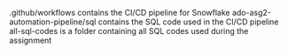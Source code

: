 .github/workflows contains the CI/CD pipeline for Snowflake
ado-asg2-automation-pipeline/sql contains the SQL code used in the CI/CD pipeline
all-sql-codes is a folder containing all SQL codes used during the assignment
